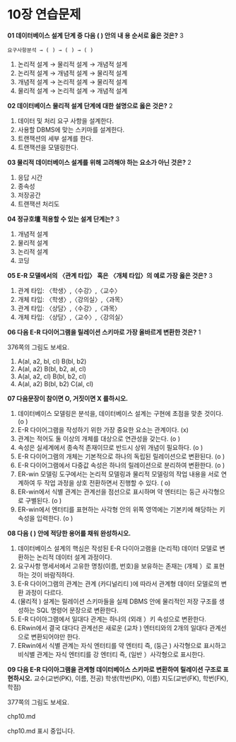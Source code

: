 
# 10장 연습문제

**01 데이터베이스 설계 단계 중 다음 ( ) 안의 내 용 순서로 옳은 것은?** 3

`요구사항분석 → ( ) → ( ) → ( )`

1. 논리적 설계 → 물리적 설계 → 개념적 설계
2. 논리적 설계 → 개념적 설계 → 물리적 설계
3. 개념적 설계 → 논리적 설계 → 물리적 설계
4. 물리적 설계 → 논리적 설계 → 개념적 설계

**02 데이터베이스 물리적 설계 단계에 대한 설명으로 옳은 것은?** 2

1. 데이터 및 처리 요구 사항을 설계한다.
2. 사용할 DBMS에 맞는 스키마를 설계한다.
3. 트랜잭션의 세부 설계를 한다.
4. 트랜잭션을 모델링한다.

**03 물리적 데이터베이스 설계를 위해 고려해야 하는 요소가 아닌 것은?** 2

1. 응답 시간
2. 종속성
3. 저장공간
4. 트랜잭션 처리도

**04 정규호壇 적용할 수 있는 설계 단계는?** 3

1. 개념적 설계
2. 물리적 설계
3. 논리적 설계
4. 코딩

**05 E-R 모델에서의 〈관계 타입〉 혹은 〈개체 타입〉의 예로 가장 옳은 것은?** 3 

1. 관계 타입: 〈학생〉,〈수강〉,〈교수〉
2. 개체 타입: 〈학생〉,〈강의실〉,〈과목〉
3. 관계 타입: 〈상담〉,〈수강〉,〈과목〉
4. 개체 타입: 〈상담〉,〈교수〉,〈강의실〉
 
**06 다음 E-R 다이어그램을 릴레이션 스키마로 가장 올바르게 변환한 것은?** 1

376쪽의 그림도 보세요.

1. A(al, a2, bl, cl) B(bl, b2)
2. A(al, a2) B(bl, b2, al, cl)
3. A(al, a2, cl) B(bl, b2, cl)
4. A(al, a2) B(bl, b2) C(al, cl)

**07 다음문장이 참이면 O, 거짓이면 X 를하시오.**

1. 데이터베이스 모델링은 분석을, 데이터베이스 설계는 구현에 초점을 맞춘 것이다. (o )
2. E-R 다이어그램을 작성하기 위한 가장 중요한 요소는 관계이다. (x)
3. 관계는 적어도 둘 이상의 개체를 대상으로 연관성을 갖는다. (o )
4. 속성은 실세계에서 종속적 존재이므로 반드시 상위 개념이 필요하다. (o )
5. E-R 다이어그램의 개체는 기본적으로 하나의 독립된 릴레이션으로 변환된다. (o )
6. E-R 다이어그램에서 다중값 속성은 하나의 릴레이션으로 분리하여 변환한다. (o )
7. ER-win 모델링 도구에서는 논리적 모델링과 물리적 모델링의 작업 내용을 서로 연계하여 두 작업 과정을 상호 전환하면서 진행할 수 있다. ( o)
8. ER-win에서 식별 관계는 관계선을 점선으로 표시하며 약 엔터티는 둥근 사각형으로 구별된다. (o )
9. ER-win에서 엔터티를 표현하는 사각형 안의 위쪽 영역에는 기본키에 해당하는 키 속성을 입력한다. (o )

**08 다음 ( ) 안에 적당한 용어를 채워 완성하시오.**

1. 데이터베이스 설계의 핵심은 작성된 E-R 다이아고램을 (논리적) 데이터 모델로 변환하는 논리적 데이터 설계 과정이다.
2. 요구사항 명세서에서 고유한 명칭(이름, 번호)을 보유하는 존재는 (개체 ）로 표현하는 것이 바람직하다.
3. E-R 다이어그램의 관계는 관계 (카디널리티 )에 따라서 관계형 데이터 모델로의 변환 과정이 다르다.
4. (물리적 ) 설계는 릴레이션 스키마들을 실제 DBMS 안에 물리적인 저장 구조를 생성하는 SQL 명령어 문장으로 변환한다.
5. E-R 다이아그램에서 일대다 관계는 하나의 (외래 ）키 속성으로 변환한다.
6. ERwin에서 결국 대다다 관계선은 새로운 (교차 ) 엔터티와의 2개의 일대다 관계선으로 변환되어야만 한다.
7. ERwin에서 식별 관계는 자식 엔터티를 약 엔터티 즉, (둥근 ) 사각형으로 표시하고 비식별 관계는 자식 엔터티를 강 엔터티 즉, (일반 ）사각형으로 표시한다.

**09 다음 E-R 다이아그램을 관계형 데이터베이스 스키마로 변환하여 릴레이션 구조로 표현하시오.**
교수(교번(PK), 이름, 전공)
학생(학번(PK), 이름)
지도(교번(FK), 학번(FK), 학점)

377쪽의 그림도 보세요.










chp10.md

chp10.md 표시 중입니다.
